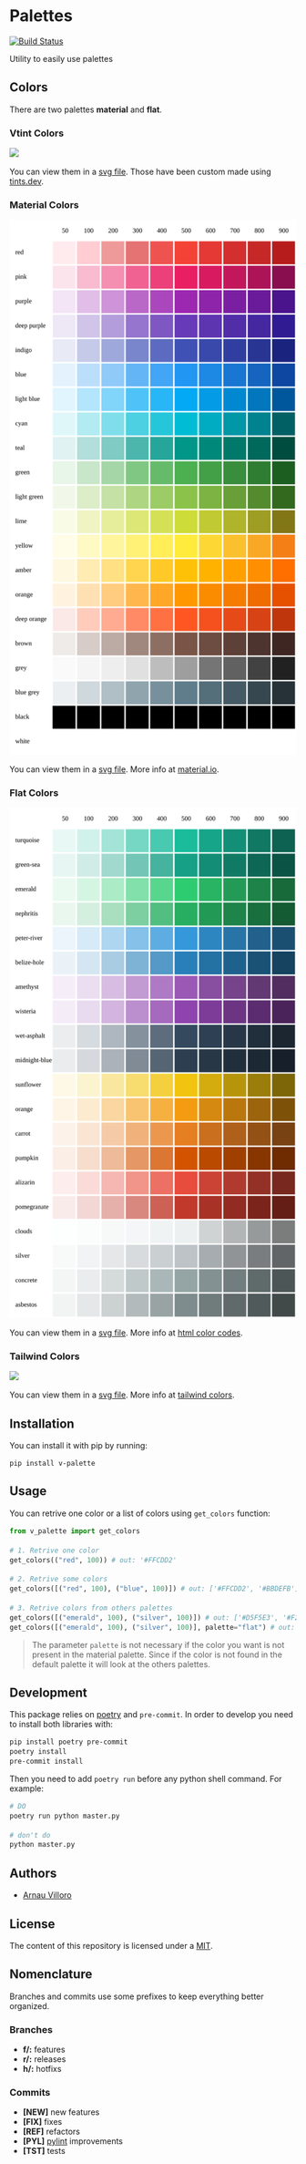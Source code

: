 # Palettes
[![Build Status](https://travis-ci.com/villoro/v-palette.svg?branch=master)](https://travis-ci.com/villoro/v-palette)

Utility to easily use palettes

## Colors

There are two palettes **material** and **flat**.

### Vtint Colors
<img src="https://raw.githubusercontent.com/villoro/v-palette/master/assets/vtint.svg?sanitize=true">

You can view them in a [svg file](https://github.com/villoro/v-palette/blob/master/assets/vtint.svg). Those have been custom made using [tints.dev](https://www.tints.dev/?red=FF5722&pink=EC4899&fuchsia=D946EF&purple=A855F7&amethyst=9B59B6&indigo=6366F1&blue=3B82F6&sky=0EA5E9&cyan=06B6D4&teal=14B8A6&emerald=10B981&green=22C55E&olive=8BC34A&lime=CDDC39&yellow=FFEB3B&amber=FFC107&orange=FF9800&brown=795548&stone=78716C&asphalt=34495E&grey=9E9E9E).

### Material Colors
<img src="https://raw.githubusercontent.com/villoro/v-palette/master/assets/material_grid.svg?sanitize=true">

You can view them in a [svg file](https://github.com/villoro/v-palette/blob/master/assets/material_grid.svg). More info at [material.io](https://material.io/design/color/the-color-system.html#color-usage-palettes).

### Flat Colors
<img src="https://raw.githubusercontent.com/villoro/v-palette/master/assets/flat_grid.svg?sanitize=true">

You can view them in a [svg file](https://github.com/villoro/v-palette/blob/master/assets/flat_grid.svg). More info at [html color codes](https://htmlcolorcodes.com/color-chart/flat-design-color-chart/).

### Tailwind Colors
<img src="https://raw.githubusercontent.com/villoro/v-palette/master/assets/tailwind.svg?sanitize=true">

You can view them in a [svg file](https://github.com/villoro/v-palette/blob/master/assets/tailwind.svg). More info at [tailwind colors](https://uicolors.app/browse/tailwind-colors).

## Installation

You can install it with pip by running:

    pip install v-palette


## Usage

You can retrive one color or a list of colors using `get_colors` function:

```python
from v_palette import get_colors

# 1. Retrive one color
get_colors(("red", 100)) # out: '#FFCDD2'

# 2. Retrive some colors
get_colors([("red", 100), ("blue", 100)]) # out: ['#FFCDD2', '#BBDEFB']

# 3. Retrive colors from others palettes
get_colors([("emerald", 100), ("silver", 100)]) # out: ['#D5F5E3', '#F2F3F4']
get_colors([("emerald", 100), ("silver", 100)], palette="flat") # out: ['#D5F5E3', '#F2F3F4']
```

> The parameter `palette` is not necessary if the color you want is not present in the material palette. Since if the color is not found in the default palette it will look at the others palettes.

## Development

This package relies on [poetry](https://villoro.com/post/poetry) and `pre-commit`. In order to develop you need to install both libraries with:

```sh
pip install poetry pre-commit
poetry install
pre-commit install
```

Then you need to add `poetry run` before any python shell command. For example:

```sh
# DO
poetry run python master.py

# don't do
python master.py
```

## Authors
* [Arnau Villoro](https://villoro.com)

## License
The content of this repository is licensed under a [MIT](https://opensource.org/licenses/MIT).

## Nomenclature
Branches and commits use some prefixes to keep everything better organized.

### Branches
* **f/:** features
* **r/:** releases
* **h/:** hotfixs

### Commits
* **[NEW]** new features
* **[FIX]** fixes
* **[REF]** refactors
* **[PYL]** [pylint](https://www.pylint.org/) improvements
* **[TST]** tests
